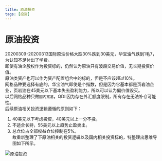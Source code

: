 ```yaml
---
title: 原油投资
tags: [投资]
---
```

# 原油投资
20200309-20200313国际原油价格大跌30%跌到30美元，华宝油气跌到1毛7，为认知不足付出了学费。   
即使有油企股权作为投资标的，仍然认为原油只有波段交易价值，无长期投资价值。  
原油类资产也可以作为资产配置组合中的标的，但是不应该超过10%。  
网格品种要选择有底的，华宝油气即使是个指数，但是因为它基本都是页岩油企业，页岩油在45美元以下基本失去盈利能力，所以可以认为偏价值毁灭。  
以后网格品种只做```国内宽基```，QDII因为存在外汇额度限制，所有存在无法补仓可能性。  
后续原油相关投资逻辑遵循的原则如下：
1. 40美元以下考虑投资，40美元以上一分不投。    
2. 不适合长持，55美元以上趋势止盈卖出。
3. 总仓位占全部权益仓位控制在5%。  
故重新整理了下原油相关的投资逻辑以及国内相关投资标的，特整理出思维导图如下所示。   

![原油投资](/images/原油.svg)<br/>
